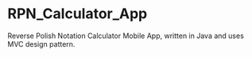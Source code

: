 # RPN_Calculator_App
Reverse Polish Notation Calculator Mobile App, written in Java and uses MVC design pattern.
